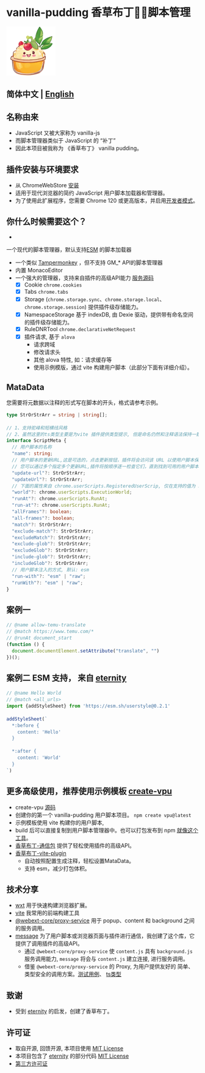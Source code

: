 # vanilla-pudding 香草布丁🌿🍮脚本管理

![logo](/project/ext/public/icon/128.png)

## 简体中文 | [English](./README_EN.md)


## 名称由来

- JavaScript 又被大家称为 vanilla-js
- 而脚本管理器类似于 JavaScript 的 “补丁”
- 因此本项目被我称为 《香草布丁》 vanilla pudding。

## 插件安装与环境要求

- 从 ChromeWebStore [安装](https://chrome.google.com/webstore/detail/fencadnndhdeggodopebjgdfdlhcimfk)
- 适用于现代浏览器的简约 JavaScript 用户脚本加载器和管理器。
- 为了使用此扩展程序，您需要 Chrome 120 或更高版本，并启用[开发者模式](https://www.tampermonkey.net/faq.php#Q209)。

## 你什么时候需要这个？

-
一个现代的脚本管理器，默认支持[ESM](https://developer.mozilla.org/en-US/docs/Web/JavaScript/Reference/Statements/import)
的脚本加载器
- 一个类似 [Tampermonkey](https://www.tampermonkey.net/) ，但不支持 GM_* API的脚本管理器
- 内置 MonacoEditor
- 一个强大的管理器，支持来自插件的高级API能力 [服务源码](project/ext/lib/service/backgroundToolService.ts)
  - [x] Cookie `chrome.cookies`
  - [x] Tabs `chrome.tabs`
  - [x] Storage (`chrome.storage.sync`、`chrome.storage.local`、`chrome.storage.session`) 提供插件级存储能力。
  - [x] NamespaceStorage 基于 indexDB, 由 Dexie 驱动，提供带有命名空间的插件级存储能力。
  - [x] RuleDNRTool `chrome.declarativeNetRequest`
  - [x] 插件请求, 基于 `alova`
    - 请求跨域
    - 修改请求头
    - 其他 alova 特性, 如：请求缓存等
    - 使用示例模版，通过 vite 构建用户脚本（此部分下面有详细介绍）。

## MataData

您需要将元数据以注释的形式写在脚本的开头，格式请参考示例。

```ts
type StrOrStrArr = string | string[];

// 1、支持驼峰和短横线风格
// 2、虽然这里的ts类型主要是为vite 插件提供类型提示, 但是命名仍然和注释语法保持一致，这与谷歌插件实际值略有出入
interface ScriptMeta {
  // 用户脚本的名称
  "name": string;
  // 用户脚本的更新URL,这是可选的，点击更新按钮，插件将会访问该 URL 以使用户脚本保持最新。
  // 您可以通过多个指定多个更新URL,插件将按顺序逐一检查它们，直到找到可用的用户脚本
  "update-url"?: StrOrStrArr;
  "updateUrl"?: StrOrStrArr;
  // 下面的属性来自 chrome.userScripts.RegisteredUserScrip, 仅在支持的值为 StrOrStrArr 的属性名上略有出入
  "world"?: chrome.userScripts.ExecutionWorld;
  "runAt"?: chrome.userScripts.RunAt;
  "run-at"?: chrome.userScripts.RunAt;
  "allFrames"?: boolean;
  "all-frames"?: boolean;
  "match"?: StrOrStrArr;
  "exclude-match"?: StrOrStrArr;
  "excludeMatch"?: StrOrStrArr;
  "exclude-glob"?: StrOrStrArr;
  "excludeGlob"?: StrOrStrArr;
  "include-glob"?: StrOrStrArr;
  "includeGlob"?: StrOrStrArr;
  // 用户脚本注入的方式, 默认: esm
  "run-with"?: "esm" | "raw";
  "runWith"?: "esm" | "raw";
}
```

## 案例一

```js
// @name allow-temu-translate
// @match https://www.temu.com/*
// @runAt document_start
(function () {
  document.documentElement.setAttribute("translate", "")
})();
```

## 案例二 ESM 支持， 来自 [eternity](https://github.com/BlackGlory/eternity?tab=readme-ov-file#example)

```js
// @name Hello World
// @match <all_urls>
import {addStyleSheet} from 'https://esm.sh/userstyle@0.2.1'

addStyleSheet(`
  *:before {
    content: 'Hello'
  }

  *:after {
    content: 'World'
  }
`)
```

## 更多高级使用，推荐使用示例模板  [create-vpu](https://www.npmjs.com/package/create-vpu)

- create-vpu [源码](packages/create-vpu/package.json)
- 创建你的第一个 vanilla-pudding 用户脚本项目。 `npm create vpu@latest`
- 示例模板使用 vite 构建你的用户脚本,
- build 后可以直接复制到用户脚本管理器中。也可以打包发布到 npm [就像这个工具](https://www.npmjs.com/package/dpms-tools)。
- [香草布丁-通信包](packages/message/package.json) 提供了轻松使用插件的高级API。
- [香草布丁-vite-plugin](packages/vite-plugin/package.json)
  - 自动按照配置生成注释，轻松设置MataData。
  - 支持 esm，减少打包体积。

## 技术分享

- [wxt](https://wxt.dev/) 用于快速构建浏览器扩展。
- [vite](https://vitejs.dev/) 我常用的前端构建工具
- [@webext-core/proxy-service](https://webext-core.aklinker1.io/guide/proxy-service/) 用于 popup、content 和 background
  之间的服务调用。
- [message](packages/message) 为了用户脚本或浏览器页面与插件进行通信，我创建了这个库，它提供了调用插件的高级API。
  - 通过 `@webext-core/proxy-service` 使 `content.js` 具有 `background.js` 服务调用能力, `message` 将会与 `content.js`
    建立连接, 进行服务调用。
  - 借鉴 `@webext-core/proxy-service` 的 Proxy, 为用户提供友好的
    简单、类型安全的调用方案。[测试用例](project/vpu-test/src/main.js)、 [ts类型](packages/message/src/type.ts)

## 致谢

- 受到 [eternity](https://github.com/BlackGlory/eternity) 的启发，创建了香草布丁。

## 许可证

- 取自开源, 回馈开源, 本项目使用 [MIT License](LICENSE)
- 本项目包含了 [eternity](https://github.com/BlackGlory/eternity)
  的部分代码 [MIT License](https://github.com/BlackGlory/eternity/blob/master/LICENSE)
- [第三方许可证](THIRD-PARTY-LICENSE)
